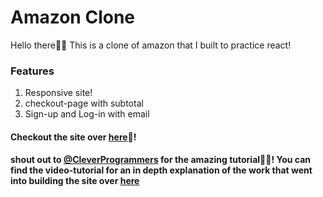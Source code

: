 # Amazon Clone

Hello there👋🏻 This is a clone of amazon that I built to practice react!

### Features
<ol>
  <li>Responsive site!
  <li>checkout-page with subtotal
  <li>Sign-up and Log-in with email
</ol>

#### Checkout the site over [here](https://clone-a6032.web.app/)🚀!

#### shout out to [@CleverProgrammers](https://github.com/CleverProgrammers) for the amazing tutorial👏🏻! You can find the video-tutorial for an in depth explanation of the work that went into building the site over [here](https://www.youtube.com/watch?v=1_IYL9ZMR_Y&list=RDCMUCqrILQNl5Ed9Dz6CGMyvMTQ&index=2)
